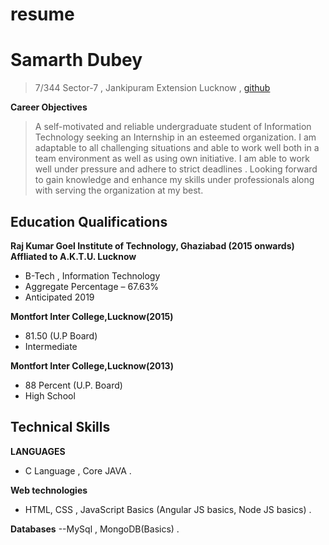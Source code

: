# resume
# Samarth Dubey
>7/344 Sector-7 , Jankipuram Extension Lucknow , [github](github.com/samarthdubey5)

**Career Objectives**
>A self-motivated and reliable undergraduate student of Information Technology seeking an Internship in an
esteemed organization. I am adaptable to all challenging situations and able to work well both in a team
environment as well as using own initiative. I am able to work well under pressure and adhere to strict
deadlines . Looking forward to gain knowledge and enhance my skills under professionals along with serving
the organization at my best.

## Education Qualifications
**Raj Kumar Goel Institute of Technology, Ghaziabad (2015 onwards)**  
__Affliated to A.K.T.U. Lucknow__
- B-Tech , Information Technology
- Aggregate Percentage – 67.63%
- Anticipated 2019 

**Montfort Inter College,Lucknow(2015)**
- 81.50 (U.P Board)
- Intermediate  

**Montfort Inter College,Lucknow(2013)**
- 88 Percent (U.P. Board)
- High School
 
## Technical Skills
 
**LANGUAGES**
- C Language , Core JAVA .  

**Web technologies**
- HTML, CSS , JavaScript Basics (Angular JS basics, Node JS basics) .  

**Databases**
--MySql , MongoDB(Basics) .
